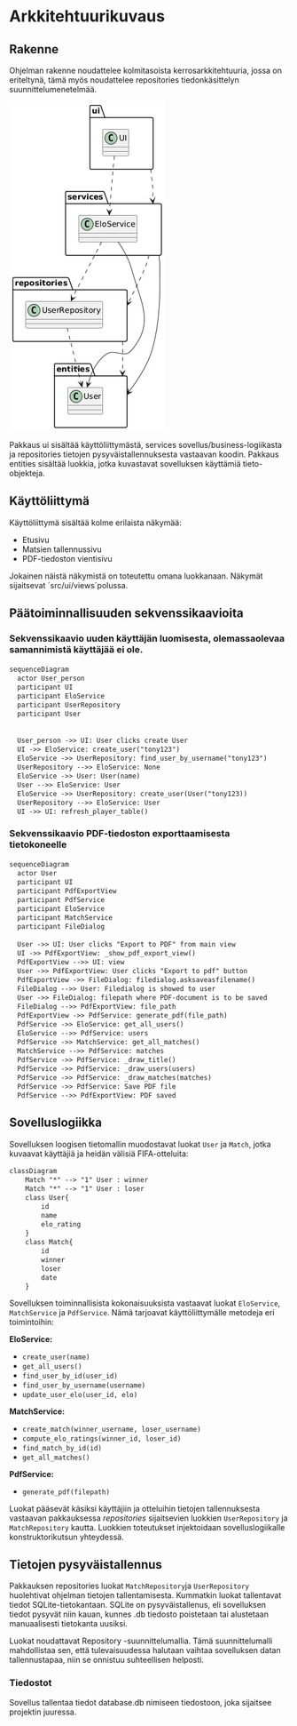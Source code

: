 # Arkkitehtuurikuvaus

## Rakenne

Ohjelman rakenne noudattelee kolmitasoista kerrosarkkitehtuuria, jossa on eriteltynä, tämä myös noudattelee repositories tiedonkäsittelyn suunnittelumenetelmää.

![](./kuvat/pakkauskaavio.jpg)

Pakkaus ui sisältää käyttöliittymästä, services sovellus/business-logiikasta ja repositories tietojen pysyväistallennuksesta vastaavan koodin. Pakkaus entities sisältää luokkia, jotka kuvastavat sovelluksen käyttämiä tieto-objekteja.


## Käyttöliittymä
Käyttöliittymä sisältää kolme erilaista näkymää:
- Etusivu
- Matsien tallennussivu
- PDF-tiedoston vientisivu

Jokainen näistä näkymistä on toteutettu omana luokkanaan. Näkymät sijaitsevat ´src/ui/views´polussa.

## Päätoiminnallisuuden sekvenssikaavioita


### Sekvenssikaavio uuden käyttäjän luomisesta, olemassaolevaa samannimistä käyttäjää ei ole.

```mermaid
sequenceDiagram
  actor User_person
  participant UI
  participant EloService
  participant UserRepository
  participant User


  User_person ->> UI: User clicks create User
  UI ->> EloService: create_user("tony123")
  EloService ->> UserRepository: find_user_by_username("tony123")
  UserRepository -->> EloService: None
  EloService ->> User: User(name)
  User -->> EloService: User
  EloService ->> UserRepository: create_user(User("tony123))
  UserRepository -->> EloService: User
  UI ->> UI: refresh_player_table()
```


### Sekvenssikaavio PDF-tiedoston exporttaamisesta tietokoneelle

```mermaid
sequenceDiagram
  actor User
  participant UI
  participant PdfExportView
  participant PdfService
  participant EloService
  participant MatchService
  participant FileDialog

  User ->> UI: User clicks "Export to PDF" from main view
  UI ->> PdfExportView: _show_pdf_export_view()
  PdfExportView -->> UI: view
  User ->> PdfExportView: User clicks "Export to pdf" button
  PdfExportView ->> FileDialog: filedialog.asksaveasfilename()
  FileDialog -->> User: Filedialog is showed to user
  User ->> FileDialog: filepath where PDF-document is to be saved
  FileDialog -->> PdfExportView: file_path
  PdfExportView ->> PdfService: generate_pdf(file_path)
  PdfService ->> EloService: get_all_users()
  EloService -->> PdfService: users
  PdfService ->> MatchService: get_all_matches()
  MatchService -->> PdfService: matches
  PdfService ->> PdfService: _draw_title()
  PdfService ->> PdfService: _draw_users(users)
  PdfService ->> PdfService: _draw_matches(matches)
  PdfService ->> PdfService: Save PDF file
  PdfService -->> PdfExportView: PDF saved

```

## Sovelluslogiikka

Sovelluksen loogisen tietomallin muodostavat luokat `User` ja `Match`, jotka kuvaavat käyttäjiä ja heidän välisiä FIFA-otteluita:

```mermaid
classDiagram
    Match "*" --> "1" User : winner
    Match "*" --> "1" User : loser
    class User{
        id
        name
        elo_rating
    }
    class Match{
        id
        winner
        loser
        date
    }
```

Sovelluksen toiminnallisista kokonaisuuksista vastaavat luokat `EloService`, `MatchService` ja `PdfService`. Nämä tarjoavat käyttöliittymälle metodeja eri toimintoihin:

**EloService:**
- `create_user(name)`
- `get_all_users()`
- `find_user_by_id(user_id)`
- `find_user_by_username(username)`
- `update_user_elo(user_id, elo)`

**MatchService:**
- `create_match(winner_username, loser_username)`
- `compute_elo_ratings(winner_id, loser_id)`
- `find_match_by_id(id)`
- `get_all_matches()`

**PdfService:**
- `generate_pdf(filepath)`

Luokat pääsevät käsiksi käyttäjiin ja otteluihin tietojen tallennuksesta vastaavan pakkauksessa _repositories_ sijaitsevien luokkien `UserRepository` ja `MatchRepository` kautta. Luokkien toteutukset injektoidaan sovelluslogiikalle konstruktorikutsun yhteydessä.

## Tietojen pysyväistallennus
Pakkauksen repositories luokat `MatchRepository`ja `UserRepository` huolehtivat ohjelman tietojen tallentamisesta. Kummatkin luokat tallentavat tiedot SQLite-tietokantaan. SQLite on pysyväistallenus, eli sovelluksen tiedot pysyvät niin kauan, kunnes .db tiedosto poistetaan tai alustetaan manuaalisesti tietokanta uusiksi.

Luokat noudattavat Repository -suunnittelumallia. Tämä suunnittelumalli mahdollistaa sen, että tulevaisuudessa halutaan vaihtaa sovelluksen datan tallennustapaa, niin se onnistuu suhteellisen helposti.

### Tiedostot

Sovellus tallentaa tiedot database.db nimiseen tiedostoon, joka sijaitsee projektin juuressa.
